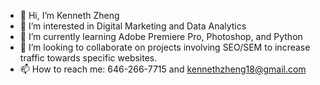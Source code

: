 - 👋 Hi, I’m Kenneth Zheng
- 👀 I’m interested in Digital Marketing and Data Analytics
- 🌱 I’m currently learning Adobe Premiere Pro, Photoshop, and Python
- 💞️ I’m looking to collaborate on projects involving SEO/SEM to increase traffic towards specific websites.
- 📫 How to reach me: 646-266-7715 and kennethzheng18@gmail.com

<!---
kzheng27/kzheng27 is a ✨ special ✨ repository because its `README.md` (this file) appears on your GitHub profile.
You can click the Preview link to take a look at your changes.
--->
